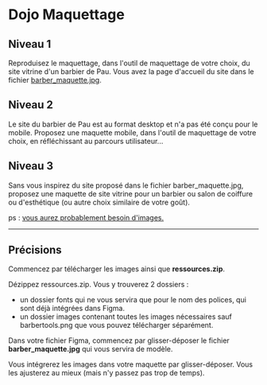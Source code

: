# Dojo Maquettage

## Niveau 1

Reproduisez le maquettage, dans l'outil de maquettage de votre choix, du site vitrine d'un barbier de Pau. Vous avez la page d'accueil du site dans le fichier <a href="barber_maquette.jpg" target="_blank">barber_maquette.jpg</a>.

## Niveau 2

Le site du barbier de Pau est au format desktop et n'a pas été conçu pour le mobile. Proposez une maquette mobile, dans l'outil de maquettage de votre choix, en réfléchissant au parcours utilisateur...

## Niveau 3

Sans vous inspirez du site proposé dans le fichier barber_maquette.jpg, proposez une maquette de site vitrine pour un barbier ou salon de coiffure ou d'esthétique (ou autre choix similaire de votre goût).

ps : <a href="https://unsplash.com/s/photos/barber" target="_blank">vous aurez probablement besoin d'images.</a>

---

## Précisions

Commencez par télécharger les images ainsi que **ressources.zip**.

Dézippez ressources.zip. Vous y trouverez 2 dossiers :

- un dossier fonts qui ne vous servira que pour le nom des polices, qui sont déjà intégrées dans Figma.
- un dossier images contenant toutes les images nécessaires sauf barbertools.png que vous pouvez télécharger séparément.

Dans votre fichier Figma, commencez par glisser-déposer le fichier **barber_maquette.jpg** qui vous servira de modèle.

Vous intégrerez les images dans votre maquette par glisser-déposer. Vous les ajusterez au mieux (mais n'y passez pas trop de temps).
